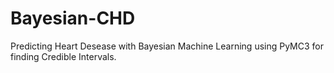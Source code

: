 # Bayesian-CHD
Predicting Heart Desease with Bayesian Machine Learning using PyMC3 for finding Credible Intervals.
